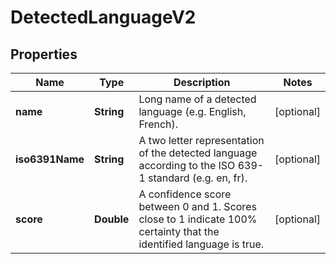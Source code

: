 
# DetectedLanguageV2

## Properties
Name | Type | Description | Notes
------------ | ------------- | ------------- | -------------
**name** | **String** | Long name of a detected language (e.g. English, French). |  [optional]
**iso6391Name** | **String** | A two letter representation of the detected language according to the ISO 639-1 standard (e.g. en, fr). |  [optional]
**score** | **Double** | A confidence score between 0 and 1. Scores close to 1 indicate 100% certainty that the identified language is true. |  [optional]



